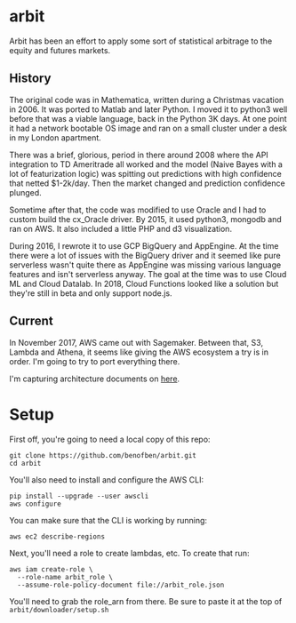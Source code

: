 # arbit

Arbit has been an effort to apply some sort of statistical arbitrage to the equity and futures markets.  

## History
The original code was in Mathematica, written during a Christmas vacation in 2006.  It was ported to Matlab and later Python.  I moved it to python3 well before that was a viable language, back in the Python 3K days.  At one point it had a network bootable OS image and ran on a small cluster under a desk in my London apartment.  

There was a brief, glorious, period in there around 2008 where the API integration to TD Ameritrade all worked and the model (Naive Bayes with a lot of featurization logic) was spitting out predictions with high confidence that netted $1-2k/day.  Then the market changed and prediction confidence plunged.

Sometime after that, the code was modified to use Oracle and I had to custom build the cx_Oracle driver.  By 2015, it used python3, mongodb and ran on AWS.  It also included a little PHP and d3 visualization.

During 2016, I rewrote it to use GCP BigQuery and AppEngine.  At the time there were a lot of issues with the BigQuery driver and it seemed like pure serverless wasn't quite there as AppEngine was missing various language features and isn't serverless anyway.  The goal at the time was to use Cloud ML and Cloud Datalab.  In 2018, Cloud Functions looked like a solution but they're still in beta and only support node.js.

## Current
In November 2017, AWS came out with Sagemaker.  Between that, S3, Lambda and Athena, it seems like giving the AWS ecosystem a try is in order.  I'm going to try to port everything there.

I'm capturing architecture documents on [here](https://drive.google.com/open?id=1GocLSCYCmF52XVj9gMokjTZNxCbrsHfv).

# Setup

First off, you're going to need a local copy of this repo:

    git clone https://github.com/benofben/arbit.git
    cd arbit

You'll also need to install and configure the AWS CLI:

    pip install --upgrade --user awscli
    aws configure

You can make sure that the CLI is working by running:

    aws ec2 describe-regions

Next, you'll need a role to create lambdas, etc.  To create that run:

    aws iam create-role \
      --role-name arbit_role \
      --assume-role-policy-document file://arbit_role.json

You'll need to grab the role_arn from there.  Be sure to paste it at the top of `arbit/downloader/setup.sh`
